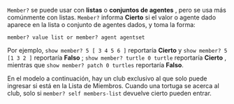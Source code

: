 ﻿`Member?` se puede usar con **listas** o **conjuntos de agentes** , pero se usa más comúnmente con listas. `Member?` informa **Cierto** si el valor o agente dado aparece en la lista o conjunto de agentes dados, y toma la forma:

```member? value list or member? agent agentset```

Por ejemplo, `show member? 5 [ 3 4 5 6 ]` reportaría **Cierto** y `show member? 5 [1 3 2 ]` reportaría **Falso** ; `show member? turtle 0 turtle` reportaría **Cierto** , mientras que `show member? patch 0 turtles` reportaría **Falso**.

En el modelo a continuación, hay un club exclusivo al que solo puede ingresar si está en la Lista de Miembros. Cuando una tortuga se acerca al club, solo si `member? self members-list` devuelve cierto pueden entrar.